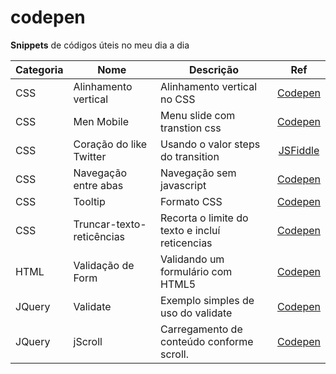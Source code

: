 # codepen
**Snippets** de códigos úteis no meu dia a dia

| Categoria | Nome | Descrição | Ref |
| --- | --- | --- | :---: |
| CSS | Alinhamento vertical | Alinhamento vertical no CSS | [Codepen](http://codepen.io/robertourias/pen/MaYpGY) |
| CSS | Men Mobile | Menu slide com transtion css | [Codepen](http://codepen.io/robertourias/pen/KdwWoO) |
| CSS | Coração do like Twitter | Usando o valor steps do transition | [JSFiddle](http://jsfiddle.net/tableless/jk7zvh26/?utm_source=website&utm_medium=embed&utm_campaign=jk7zvh26) |
| CSS | Navegação entre abas | Navegação sem javascript | [Codepen](http://codepen.io/robertourias/pen/BoyWxv) |
| CSS | Tooltip | Formato CSS | [Codepen](http://codepen.io/robertourias/pen/ZbYejb) |
| CSS | Truncar-texto-reticências | Recorta o limite do texto e incluí reticencias | [Codepen](http://codepen.io/robertourias/pen/bVNqKZ) |
| HTML | Validação de Form | Validando um formulário com HTML5 | [Codepen](http://codepen.io/robertourias/pen/yYyMKL) |
| JQuery | Validate | Exemplo simples de uso do validate | [Codepen](http://codepen.io/robertourias/pen/vNExRd) |
| JQuery | jScroll | Carregamento de conteúdo conforme scroll. | [Codepen](http://codepen.io/robertourias/pen/pjvKoj) |
